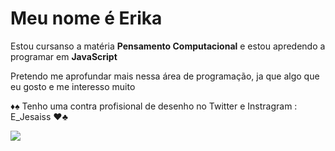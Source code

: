 # Meu nome é Erika

Estou cursanso a matéria **Pensamento Computacional** e estou apredendo a programar em **JavaScript**

Pretendo me aprofundar mais nessa área de programação, ja que algo que eu gosto e me interesso muito

♦️♠️ Tenho uma contra profisional de desenho no Twitter e Instragram : E_Jesaiss ♥️♣️


![](https://img.shields.io/badge/JavaScript-323330?style=for-the-badge&logo=javascript&logoColor=F7DF1E)
